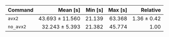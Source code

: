 | Command | Mean [s] | Min [s] | Max [s] | Relative |
|:---|---:|---:|---:|---:|
| `avx2` | 43.693 ± 11.560 | 21.139 | 63.368 | 1.36 ± 0.42 |
| `no_avx2` | 32.243 ± 5.393 | 21.382 | 45.774 | 1.00 |
